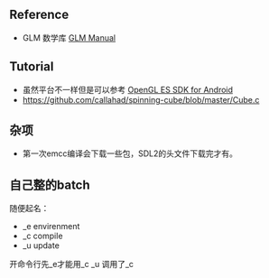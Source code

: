## Reference
+ GLM 数学库 [GLM Manual](https://github.com/g-truc/glm/blob/master/manual.md)

## Tutorial
+ 虽然平台不一样但是可以参考 [OpenGL ES SDK for Android](https://arm-software.github.io/opengl-es-sdk-for-android/tutorials.html)
+ https://github.com/callahad/spinning-cube/blob/master/Cube.c

## 杂项
+ 第一次emcc编译会下载一些包，SDL2的头文件下载完才有。

## 自己整的batch
随便起名：
+ _e envirenment
+ _c compile
+ _u update

开命令行先_e才能用_c
_u 调用了_c
   